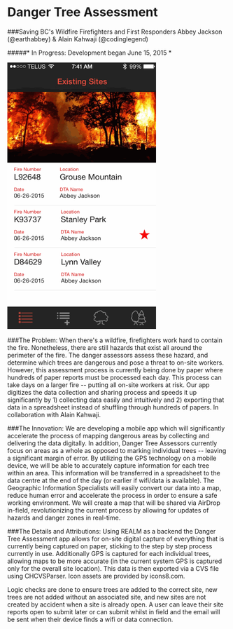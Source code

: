 # Danger Tree Assessment
###Saving BC's Wildfire Firefighters and First Responders 
Abbey Jackson (@earthabbey) & Alain Kahwaji (@codinglegend)

#####* In Progress: Development began June 15, 2015 *

![Screengrab](DangerTreeAssessment/DTAscreengrab.gif) 

###The Problem:
When there's a wildfire, firefighters work hard to contain the fire. Nonetheless, there are still hazards that exist all around the perimeter of the fire. The danger assessors assess these hazard, and determine which trees are dangerous and pose a threat to on-site workers. However, this assessment process is currently being done by paper where hundreds of paper reports must be processed each day. This process can take days on a larger fire -- putting all on-site workers at risk. Our app digitizes the data collection and sharing process and speeds it up significantly by 1) collecting data easily and intuitively and 2) exporting that data in a spreadsheet instead of shuffling through hundreds of papers. In collaboration with Alain Kahwaji.


###The Innovation:
We are developing a mobile app which will significantly accelerate the process of mapping dangerous areas by collecting and delivering the data digitally. In addition, Danger Tree Assessors currently focus on areas as a whole as opposed to marking individual trees -- leaving a significant margin of error. By utilizing the GPS technology on a mobile device, we will be able to accurately capture information for each tree within an area. This information will be transferred in a spreadsheet to the data centre at the end of the day (or earlier if wifi/data is available). The Geographic Information Specialists will easily convert our data into a map, reduce human error and accelerate the process in order to ensure a safe working environment. We will create a map that will be shared via AirDrop in-field, revolutionizing the current process by allowing for updates of  hazards and danger zones in real-time.


###The Details and Attributions:
Using REALM as a backend the Danger Tree Assessment app allows for on-site digital capture of everything that is currently being captured on paper, sticking to the step by step process currently in use. Additionally GPS is captured for each individual trees, allowing maps to be more accurate (in the current system GPS is captured only for the overall site location). This data is then exported via a CVS file using CHCVSParser. Icon assets are provided by icons8.com.

Logic checks are done to ensure trees are added to the correct site, new trees are not added without an associated site, and new sites are not created by accident when a site is already open. A user can leave their site reports open to submit later or can submit whilst in field and the email will be sent when their device finds a wifi or data connection.
